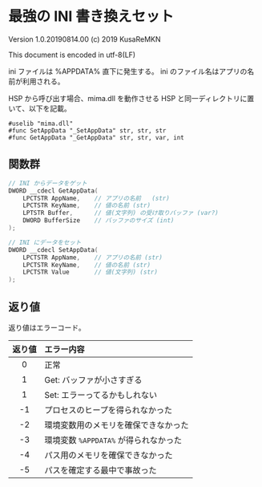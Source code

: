 # 最強の INI 書き換えセット

Version 1.0.20190814.00
(c) 2019 KusaReMKN

This document is encoded in utf-8(LF)

ini ファイルは %APPDATA% 直下に発生する。
ini のファイル名はアプリの名前が利用される。

HSP から呼び出す場合、mima.dll を動作させる HSP と同一ディレクトリに置いて、以下を記載。
```hsp
#uselib "mima.dll"
#func SetAppData "_SetAppData" str, str, str
#func GetAppData "_GetAppData" str, str, var, int
```

## 関数群
```c
// INI からデータをゲット
DWORD __cdecl GetAppData(
	LPCTSTR AppName,	// アプリの名前	(str)
	LPCTSTR KeyName,	// 値の名前	(str)
	LPTSTR Buffer,		// 値(文字列) の受け取りバッファ (var?)
	DWORD BufferSize	// バッファのサイズ (int)
);

// INI にデータをセット
DWORD __cdecl SetAppData(
	LPCTSTR AppName,	// アプリの名前 (str)
	LPCTSTR KeyName,	// 値の名前 (str)
	LPCTSTR Value		// 値(文字列) (str)
);
```
## 返り値

返り値はエラーコード。

|返り値|エラー内容|
|:---:|:---|
|0|正常|
|1|Get: バッファが小さすぎる|
|1|Set: エラーってるかもしれない|
|-1|プロセスのヒープを得られなかった|
|-2|環境変数用のメモリを確保できなかった|
|-3|環境変数 `%APPDATA%` が得られなかった|
|-4|パス用のメモリを確保できなかった|
|-5|パスを確定する最中で事故った|
